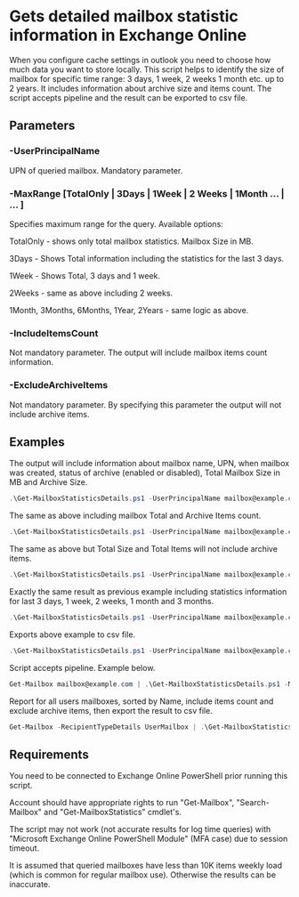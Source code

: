 # Gets detailed mailbox statistic information in Exchange Online

When you configure cache settings in outlook you need to choose how much data you want to store locally.
This script helps to identify the size of mailbox for specific time range: 3 days, 1 week, 2 weeks 1 month etc. up to 2 years.
It includes information about archive size and items count. The script accepts pipeline and the result can be exported to csv file.

## Parameters

### -UserPrincipalName

UPN of queried mailbox. Mandatory parameter.

### -MaxRange [TotalOnly | 3Days | 1Week | 2 Weeks | 1Month ... | ... ]

Specifies maximum range for the query. Available options:

TotalOnly - shows only total mailbox statistics. Mailbox Size in MB.

3Days - Shows Total information including the statistics for the last 3 days.

1Week - Shows Total, 3 days and 1 week.

2Weeks - same as above including 2 weeks.

1Month, 3Months, 6Months, 1Year, 2Years - same logic as above.

### -IncludeItemsCount

Not mandatory parameter. The output will include mailbox items count information.

### -ExcludeArchiveItems

Not mandatory parameter. By specifying this parameter the output will not include archive items.

## Examples

The output will include information about mailbox name, UPN, when mailbox was created, status of archive (enabled or disabled), Total Mailbox Size in MB and Archive Size.

```powershell
.\Get-MailboxStatisticsDetails.ps1 -UserPrincipalName mailbox@example.com -MaxRange TotalOnly
```

The same as above including mailbox Total and Archive Items count.

```powershell
.\Get-MailboxStatisticsDetails.ps1 -UserPrincipalName mailbox@example.com -MaxRange TotalOnly -IncludeItemsCount
```

The same as above but Total Size and Total Items will not include archive items.

```powershell
.\Get-MailboxStatisticsDetails.ps1 -UserPrincipalName mailbox@example.com -MaxRange TotalOnly -IncludeItemsCount -ExcludeArchiveItems
```

Exactly the same result as previous example including statistics information for last 3 days, 1 week, 2 weeks, 1 month and 3 months.

```powershell
.\Get-MailboxStatisticsDetails.ps1 -UserPrincipalName mailbox@example.com -MaxRange 3Months -IncludeItemsCount -ExcludeArchiveItems
```

Exports above example to csv file.

```powershell
.\Get-MailboxStatisticsDetails.ps1 -UserPrincipalName mailbox@example.com -MaxRange 3Months -IncludeItemsCount -ExcludeArchiveItems | Export-Csv filename.csv
```

Script accepts pipeline. Example below.

```powershell
Get-Mailbox mailbox@example.com | .\Get-MailboxStatisticsDetails.ps1 -MaxRange TotalOnly
```

Report for all users mailboxes, sorted by Name, include items count and exclude archive items, then export the result to csv file.

```powershell
Get-Mailbox -RecipientTypeDetails UserMailbox | .\Get-MailboxStatisticsDetails.ps1 -MaxRange TotalOnly -IncludeItemsCount -ExcludeArchiveItems | Export-Csv filename.csv
```

## Requirements

You need to be connected to Exchange Online PowerShell prior running this script.

Account should have appropriate rights to run "Get-Mailbox", "Search-Mailbox" and "Get-MailboxStatistics" cmdlet's.

The script may not work (not accurate results for log time queries) with "Microsoft Exchange Online PowerShell Module" (MFA case) due to session timeout.

It is assumed that queried mailboxes have less than 10K items weekly load (which is common for regular mailbox use). Otherwise the results can be inaccurate.
